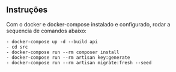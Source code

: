 ## Instruções

Com o docker e docker-compose instalado e configurado, rodar a sequencia de comandos abaixo:

    - docker-compose up -d --build api
    - cd src
    - docker-compose run --rm composer install
    - docker-compose run --rm artisan key:generate
    - docker-compose run --rm artisan migrate:fresh --seed
